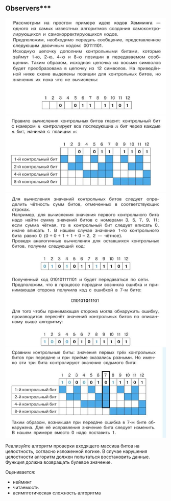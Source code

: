 ## Observers***

![photo_2025-04-03_23-47-36.jpg](photo_2025-04-03_23-47-36.jpg)
![photo_2025-04-03_23-47-36 (2).jpg](photo_2025-04-03_23-47-36%20%282%29.jpg)
![photo_2025-04-03_23-47-36 (3).jpg](photo_2025-04-03_23-47-36%20%283%29.jpg)
![photo_2025-04-03_23-47-36 (4).jpg](photo_2025-04-03_23-47-36%20%284%29.jpg)

Реализуйте алгоритм проверки входящего массива битов на целостность, согласно изложенной логике. В случае нарушения целостности алгоритм должен попытаться восстановить данные. Функция должна возвращать булевое значение.

Оценивается:
- нейминг
- читаемость
- асимптотическая сложность алгоритма